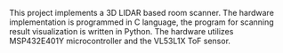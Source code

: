 This project implements a 3D LIDAR based room scanner. The hardware implementation is programmed in C language, the program for scanning result visualization is written in Python. The hardware utilizes MSP432E401Y microcontroller and the VL53L1X ToF sensor.
